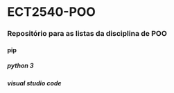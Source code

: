 # ECT2540-POO

### Repositório para as listas da disciplina de POO
#### pip
##### python 3
##### visual studio code
